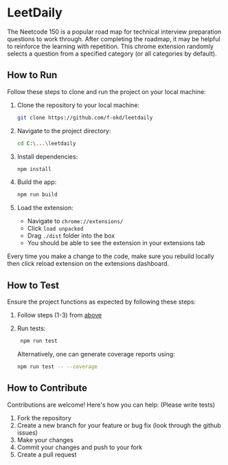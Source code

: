 # LeetDaily

The Neetcode 150 is a popular road map for technical interview preparation questions to work through. After completing the roadmap, it may be helpful to reinforce the learning with repetition. This chrome extension randomly selects a question from a specified category (or all categories by default).

## How to Run

Follow these steps to clone and run the project on your local machine:

1. Clone the repository to your local machine:

   ```bash
   git clone https://github.com/f-okd/leetdaily
   ```

2. Navigate to the project directory:

   ```bash
   cd C:\...\leetdaily
   ```

3. Install dependencies:

   ```bash
   npm install
   ```

4. Build the app:
   ```bash
   npm run build
   ```
5. Load the extension:
   - Navigate to `chrome://extensions/`
   - Click `load unpacked`
   - Drag `./dist` folder into the box 
   - You should be able to see the extension in your extensions tab
  
Every time you make a change to the code, make sure you rebuild locally then click reload extension on the extensions dashboard.

## How to Test

Ensure the project functions as expected by following these steps:

1. Follow steps (1-3) from [above](#how-to-run)
2. Run tests:
   ```bash
    npm run test
   ```
   Alternatively, one can generate coverage reports using:

   ```bash
   npm run test -- --coverage
   ```

## How to Contribute

Contributions are welcome! Here's how you can help:
(Please write tests)
  
1. Fork the repository
2. Create a new branch for your feature or bug fix (look through the github issues)
3. Make your changes
4. Commit your changes and push to your fork
5. Create a pull request
